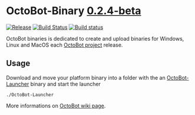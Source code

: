 # OctoBot-Binary [0.2.4-beta](https://github.com/Drakkar-Software/OctoBot/tree/dev/docs/CHANGELOG.md)
[![Release](https://img.shields.io/github/downloads/Drakkar-Software/OctoBot-Binary/total.svg)](https://github.com/Drakkar-Software/OctoBot-Binary/releases)
[![Build Status](https://api.travis-ci.org/Drakkar-Software/OctoBot-Binary.svg?branch=master)](https://travis-ci.org/Drakkar-Software/OctoBot-Binary) 
[![Build status](https://ci.appveyor.com/api/projects/status/c653oepp67qdwnb5?svg=true)](https://ci.appveyor.com/project/Herklos/octobot-binary)

OctoBot binaries is dedicated to create and upload binaries for Windows, Linux and MacOS each [OctoBot project](https://github.com/Drakkar-Software/OctoBot) release.

## Usage
Download and move your platform binary into a folder with the an [OctoBot-Launcher](https://github.com/Drakkar-Software/OctoBot-Launcher) binary and start the launcher
```
./OctoBot-Launcher
```

More informations on [OctoBot wiki page](https://github.com/Drakkar-Software/OctoBot/wiki/Installation).
